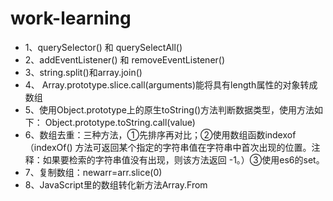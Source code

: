 # work-learning
<ul>
<li>1、querySelector() 和 querySelectAll()</li>
<li>2、addEventListener() 和 removeEventListener()</li>
<li>3、string.split()和array.join()</li>
<li>4、 Array.prototype.slice.call(arguments)能将具有length属性的对象转成数组</li>
<li>5、使用Object.prototype上的原生toString()方法判断数据类型，使用方法如下：
      Object.prototype.toString.call(value)</li>
<li>6、数组去重：三种方法，①先排序再对比；②使用数组函数indexof（indexOf() 方法可返回某个指定的字符串值在字符串中首次出现的位置。注释：如果要检索的字符串值没有出现，则该方法返回 -1。）③使用es6的set。</li>
<li>7、复制数组：newarr=arr.slice(0)</li>
<li>8、JavaScript里的数组转化新方法Array.From</li>
</li>
</ul>

